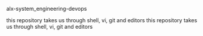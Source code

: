 alx-system_engineering-devops

this repository takes us through shell, vi, git and editors
this repository takes us through shell, vi, git and editors
